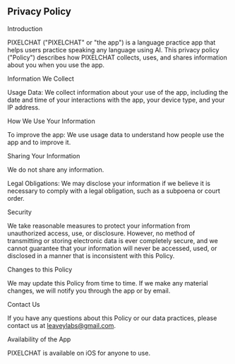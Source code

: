 ## Privacy Policy

Introduction

PIXELCHAT ("PIXELCHAT" or "the app") is a language practice app that helps users practice speaking any language using AI. This privacy policy ("Policy") describes how PIXELCHAT collects, uses, and shares information about you when you use the app.

Information We Collect

Usage Data: We collect information about your use of the app, including the date and time of your interactions with the app, your device type, and your IP address.

How We Use Your Information

To improve the app: We use usage data to understand how people use the app and to improve it.

Sharing Your Information

We do not share any information.

Legal Obligations: We may disclose your information if we believe it is necessary to comply with a legal obligation, such as a subpoena or court order.

Security

We take reasonable measures to protect your information from unauthorized access, use, or disclosure. However, no method of transmitting or storing electronic data is ever completely secure, and we cannot guarantee that your information will never be accessed, used, or disclosed in a manner that is inconsistent with this Policy.

Changes to this Policy

We may update this Policy from time to time. If we make any material changes, we will notify you through the app or by email.

Contact Us

If you have any questions about this Policy or our data practices, please contact us at leaveylabs@gmail.com.

Availability of the App

PIXELCHAT is available on iOS for anyone to use.